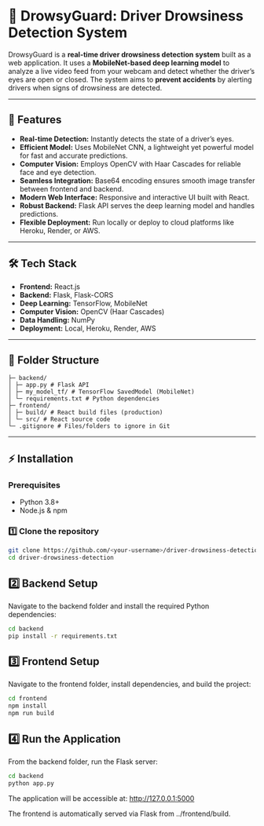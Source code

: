 # 🚗 DrowsyGuard: Driver Drowsiness Detection System

DrowsyGuard is a **real-time driver drowsiness detection system** built as a web application. It uses a **MobileNet-based deep learning model** to analyze a live video feed from your webcam and detect whether the driver’s eyes are open or closed. The system aims to **prevent accidents** by alerting drivers when signs of drowsiness are detected.  

---

## 🔹 Features

- **Real-time Detection:** Instantly detects the state of a driver’s eyes.  
- **Efficient Model:** Uses MobileNet CNN, a lightweight yet powerful model for fast and accurate predictions.  
- **Computer Vision:** Employs OpenCV with Haar Cascades for reliable face and eye detection.  
- **Seamless Integration:** Base64 encoding ensures smooth image transfer between frontend and backend.  
- **Modern Web Interface:** Responsive and interactive UI built with React.  
- **Robust Backend:** Flask API serves the deep learning model and handles predictions.  
- **Flexible Deployment:** Run locally or deploy to cloud platforms like Heroku, Render, or AWS.  

---

## 🛠 Tech Stack

- **Frontend:** React.js  
- **Backend:** Flask, Flask-CORS  
- **Deep Learning:** TensorFlow, MobileNet  
- **Computer Vision:** OpenCV (Haar Cascades)  
- **Data Handling:** NumPy  
- **Deployment:** Local, Heroku, Render, AWS  

---

## 📂 Folder Structure

```drowsiness-web/
├─ backend/
│ ├─ app.py # Flask API
│ ├─ my_model_tf/ # TensorFlow SavedModel (MobileNet)
│ └─ requirements.txt # Python dependencies
├─ frontend/
│ ├─ build/ # React build files (production)
│ └─ src/ # React source code
└─ .gitignore # Files/folders to ignore in Git
```
---

## ⚡ Installation

### Prerequisites

- Python 3.8+  
- Node.js & npm  

### 1️⃣ Clone the repository

```bash
git clone https://github.com/<your-username>/driver-drowsiness-detection.git
cd driver-drowsiness-detection
```

## 2️⃣ Backend Setup

Navigate to the backend folder and install the required Python dependencies:

```bash
cd backend
pip install -r requirements.txt
```

## 3️⃣ Frontend Setup

Navigate to the frontend folder, install dependencies, and build the project:

```bash
cd frontend
npm install
npm run build
```
## 4️⃣ Run the Application

From the backend folder, run the Flask server:

```bash
cd backend
python app.py
```
The application will be accessible at: http://127.0.0.1:5000

The frontend is automatically served via Flask from ../frontend/build.


